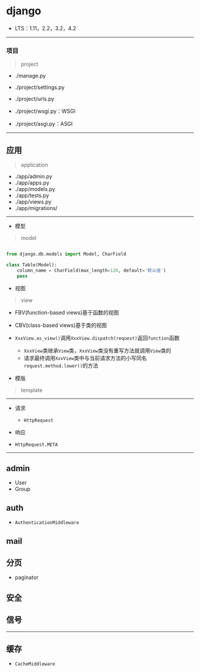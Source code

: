 # django

- LTS：1.11，2.2，3.2，4.2




---

### 项目
> project

- ./manage.py

- ./project/settings.py
- ./project/urls.py


- ./project/wsgi.py：WSGI
- ./project/asgi.py：ASGI


---
## 应用
> application

- ./app/admin.py
- ./app/apps.py
- ./app/models.py
- ./app/tests.py
- ./app/views.py
- ./app/migrations/



---
- 模型
> model

```py

from django.db.models import Model, CharField

class Table(Model):
    column_name = CharField(max_length=128, default='默认值')
    pass

```



- 视图
> view

-  FBV(function-based views)基于函数的视图

-  CBV(class-based views)基于类的视图

- `XxxView.as_view()`调用`XxxView.dispatch(request)`返回`function`函数
    - `XxxView`类继承`View`类，`XxxView`类没有重写方法就调用`View`类的
    - 请求最终调用`XxxView`类中与当前请求方法的小写同名`request.method.lower()`的方法


- 模版
> template


---

- 请求
    - `HttpRequest`

- 响应


- `HttpRequest.META`

---


## admin

- User
- Group

## auth

- `AuthenticationMiddleware`


## mail


## 分页

- paginator

## 安全

## 信号

---
## 缓存

- `CacheMiddleware`

